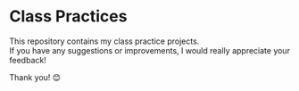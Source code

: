 # Class Practices  

This repository contains my class practice projects.  
If you have any suggestions or improvements, I would really appreciate your feedback!  

Thank you! 😊  
